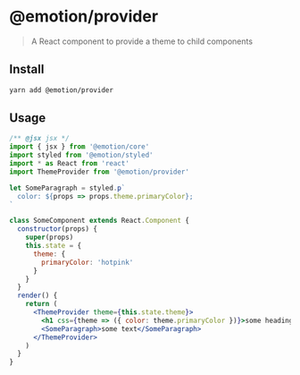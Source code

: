 # @emotion/provider

> A React component to provide a theme to child components

## Install

```bash
yarn add @emotion/provider
```

## Usage

```jsx
/** @jsx jsx */
import { jsx } from '@emotion/core'
import styled from '@emotion/styled'
import * as React from 'react'
import ThemeProvider from '@emotion/provider'

let SomeParagraph = styled.p`
  color: ${props => props.theme.primaryColor};
`

class SomeComponent extends React.Component {
  constructor(props) {
    super(props)
    this.state = {
      theme: {
        primaryColor: 'hotpink'
      }
    }
  }
  render() {
    return (
      <ThemeProvider theme={this.state.theme}>
        <h1 css={theme => ({ color: theme.primaryColor })}>some heading</h1>
        <SomeParagraph>some text</SomeParagraph>
      </ThemeProvider>
    )
  }
}
```
